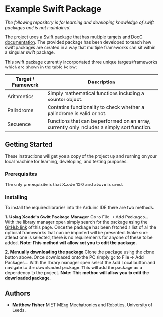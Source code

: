 # Example Swift Package
*The following repository is for learning and developing knowledge of swift packages and is not maintained.*

The project uses a [Swift package](https://developer.apple.com/documentation/swift_packages) that has multiple targets and [DocC documentation](https://developer.apple.com/documentation/docc). The provided package has been developed to teach how swift packages are created in a way that multiple frameworks can sit within a singular swift package.

This swift package currently incorportated three unique targets/frameworks which are shown in the table below:

| Target / Framework | Description |
| ----------- | ----------- |
| Arithmetics | Simply mathematical functions including a counter object. |
| Palindrome  | Contatins functionality to check whether a palindrome is valid or not. |
| Sequence    | Functions that can be performed on an array, currently only includes a simply sort function. |

## Getting Started

These instructions will get you a copy of the project up and running on your local machine for learning, developing, and testing purposes.

### Prerequisites

The only prerequisite is that Xcode 13.0 and above is used.

### Installing

To install the required libraries into the Arduino IDE there are two methods.

**1. Using Xcode's Swift Package Manager**
Go to File -> Add Packages... With the library manager open simply search for the package using the [GitHub link](https://github.com/MatthewTHFisher/ExampleSwiftPackage) of this page. Once the package has been fetched a list of all the optional frameworks that can be imported will be presented. Make sure atleast one is selected, there is no requirements for anyone of these to be added.
**Note: This method will allow not you to edit the package.**
   
**2. Manually downloading the package**
Clone the package using the clone button above. Once downloaded onto the PC simply go to File -> Add Packages... With the library manager open select the Add Local button and navigate to the downloaded package. This will add the package as a dependency to the project.
**Note: This method will allow you to edit the downloaded package.**

## Authors

* **Matthew Fisher** MIET MEng Mechatronics and Robotics, University of Leeds.
